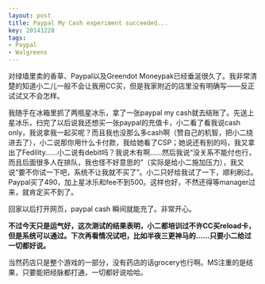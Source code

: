 ```yaml
---
layout: post
title: Paypal My Cash experiment succeeded...
key: 20141228
tags:
- Paypal
- Walgreens
---
```


对绿墙里卖的香草、Paypal以及Greendot Moneypak已经垂涎很久了。我非常清楚的知道小二儿一般不会让我用CC买，但是我家附近的店里没有明确写——反正试试又不会怎样。

我随手在冰箱里抓了两瓶星冰乐，拿了一张paypal my cash就去结账了。先送上星冰乐，扫完了以后说我还想买一张paypal的充值卡，小二看了看我说cash only，我说拿我一起买呢？而且我也没那么多cash啊（赞自己的机智，把小二绕进去了），小二说那你用什么卡付款，我给她看了CSP；她说还有别的吗，我又拿出了Fedility……小二说有debit吗？我说木有啊……然后我说“没关系不能付也行，而且后面很多人在排队，我也怪不好意思的”（实际是给小二施加压力），我又说“要不你试一下吧，系统不让我就不买了”。小二只好给我试了一下，顺利刷过。Paypal买了490，加上星冰乐和fee不到500。这样也好，不然还得等manager过来，就肯定买不到了。

回家以后打开网页，paypal cash 瞬间就能充了。非常开心。


**不过今天只是运气好，这次测试的结果表明，小二都培训过不许CC买reload卡，但是系统可以通过。下次再看情况试吧，比如半夜三更神马的……只要小二给过一切都好说。**


当然药店只是整个游戏的一部分，没有药店的话grocery也行啊。MS注重的是结果，只要能把经脉都打通，一切都好说哈哈。